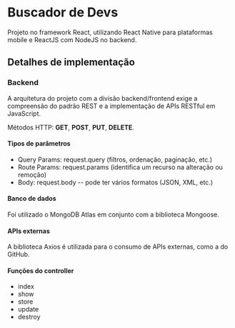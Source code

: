 # Buscador de Devs
Projeto no framework React, utilizando React Native para plataformas mobile e ReactJS com NodeJS no backend.

## Detalhes de implementação

### Backend
A arquitetura do projeto com a divisão backend/frontend exige a compreensão do padrão REST e a implementação de APIs RESTful em JavaScript.

Métodos HTTP: **GET**, **POST**, **PUT**, **DELETE**.

#### Tipos de parâmetros
* Query Params: request.query (filtros, ordenação, paginação, etc.)
* Route Params: request.params (identifica um recurso na alteração ou remoção)
* Body: request.body -- pode ter vários formatos (JSON, XML, etc.)

#### Banco de dados
Foi utilizado o MongoDB Atlas em conjunto com a biblioteca Mongoose.

#### APIs externas
A biblioteca Axios é utilizada para o consumo de APIs externas, como a do GitHub.

#### Funções do controller
* index
* show
* store
* update
* destroy


